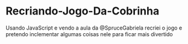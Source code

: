 # Recriando-Jogo-Da-Cobrinha
Usando JavaScript e vendo a aula da @SpruceGabriela recriei o jogo e pretendo inclementar algumas coisas nele para ficar mais divertido
